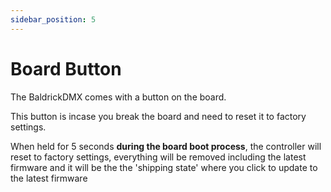 ```yaml
---
sidebar_position: 5
---
```


# Board Button

The BaldrickDMX comes with a button on the board.

This button is incase you break the board and need to reset it to factory settings. 

When held for 5 seconds **during the board boot process**, the controller will reset to factory settings, everything will be removed including the latest firmware and it will be the the 'shipping state' where you click to update to the latest firmware


